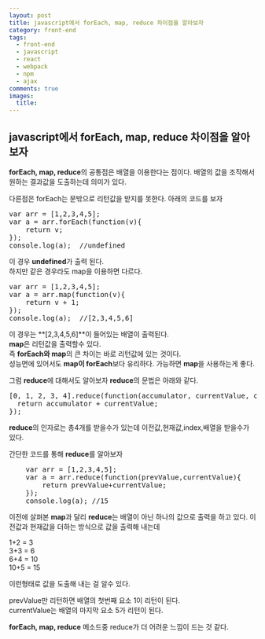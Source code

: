 ```yaml
---
layout: post
title: javascript에서 forEach, map, reduce 차이점을 알아보자
category: front-end
tags:
  - front-end
  - javascript
  - react
  - webpack
  - npm
  - ajax
comments: true
images:
  title:
---
```


## javascript에서 forEach, map, reduce 차이점을 알아보자    

**forEach, map, reduce**의 공통점은 배열을 이용한다는 점이다.
배열의 값을 조작해서 원하는 결과값을 도출하는데 의미가 있다.

<!--more-->

다른점은 forEach는 문밖으로 리턴값을 받지를 못한다. 아래의 코드를 보자

<pre class="brush: js">
var arr = [1,2,3,4,5];
var a = arr.forEach(function(v){
	return v;
});
console.log(a);  //undefined
</pre>

이 경우 **undefined**가 출력 된다.<br>
하지만 같은 경우라도 map을 이용하면 다르다.

<pre class="brush: js">
var arr = [1,2,3,4,5];
var a = arr.map(function(v){
	return v + 1;
});
console.log(a);  //[2,3,4,5,6]
</pre>

이 경우는 **[2,3,4,5,6]**이 들어있는 배열이 출력된다.<br>
**map**은 리턴값을 출력할수 있다.<br>
즉 **forEach와 map**의 큰 차이는 바로 리턴값에 있는 것이다.<br>
성능면에 있어서도 **map이 forEach**보다 유리하다. 가능하면 **map**을 
사용하는게 좋다. 

그럼 **reduce**에 대해서도 알아보자
**reduce**의 문법은 아래와 같다.

<pre class="brush:js">
[0, 1, 2, 3, 4].reduce(function(accumulator, currentValue, currentIndex, array) {
  return accumulator + currentValue;
});
</pre>

**reduce**의 인자로는 총4개를 받을수가 있는데 이전값,현재값,index,배열을 받을수가 있다.

간단한 코드를 통해 **reduce**를 알아보자

<pre class="brush:js">
    var arr = [1,2,3,4,5];
    var a = arr.reduce(function(prevValue,currentValue){
    	return prevValue+currentValue;
    });
    console.log(a); //15
</pre>

이전에 살펴본 **map**과 달리 **reduce**는 배열이 아닌 하나의 값으로 출력을 하고 있다.
이전값과 현재값을 더하는 방식으로 값을 출력해 내는데

1+2 = 3 <br>
3+3 = 6 <br>
6+4 = 10 <br>
10+5 = 15

이런형태로 값을 도출해 내는 걸 알수 있다.

prevValue만 리턴하면 배열의 첫번째 요소 1이 리턴이 된다.<br>
currentValue는 배열의 마지막 요소 5가 리턴이 된다.

**forEach, map, reduce** 메소드중 reduce가 더 어려운 느낌이 드는 것 같다.

